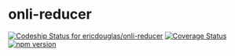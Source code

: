 # onli-reducer

[![Codeship Status for ericdouglas/onli-reducer](https://app.codeship.com/projects/c69cbcf0-ae10-0137-49b6-5aae0d4b4bf9/status?branch=master)](https://app.codeship.com/projects/362530)
[![Coverage Status](https://coveralls.io/repos/github/ericdouglas/onli-reducer/badge.svg?branch=master)](https://coveralls.io/github/ericdouglas/onli-reducer?branch=master)
[![npm version](https://badge.fury.io/js/onli-reducer.svg)](https://badge.fury.io/js/onli-reducer)